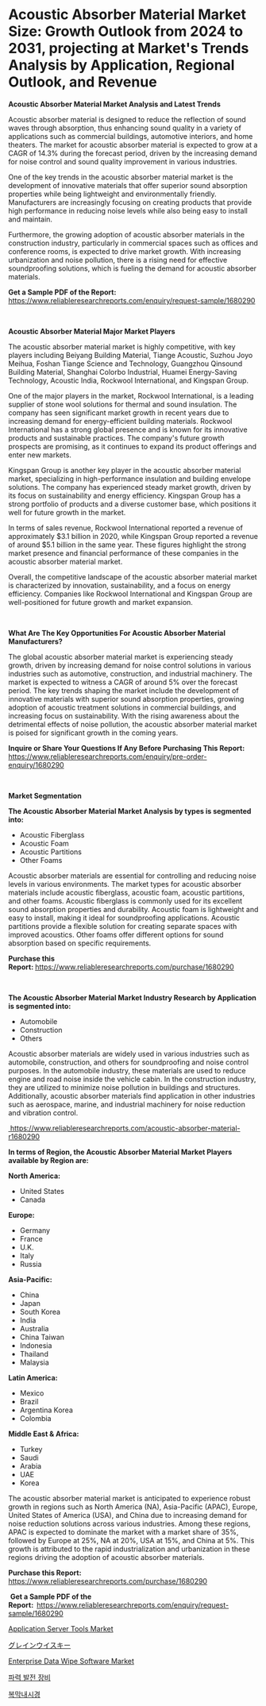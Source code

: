 <p><h1>Acoustic Absorber Material Market Size: Growth Outlook from 2024 to 2031, projecting at Market's Trends Analysis by Application, Regional Outlook, and Revenue</h1></p><p><strong>Acoustic Absorber Material Market Analysis and Latest Trends</strong></p>
<p><p>Acoustic absorber material is designed to reduce the reflection of sound waves through absorption, thus enhancing sound quality in a variety of applications such as commercial buildings, automotive interiors, and home theaters. The market for acoustic absorber material is expected to grow at a CAGR of 14.3% during the forecast period, driven by the increasing demand for noise control and sound quality improvement in various industries.</p><p>One of the key trends in the acoustic absorber material market is the development of innovative materials that offer superior sound absorption properties while being lightweight and environmentally friendly. Manufacturers are increasingly focusing on creating products that provide high performance in reducing noise levels while also being easy to install and maintain.</p><p>Furthermore, the growing adoption of acoustic absorber materials in the construction industry, particularly in commercial spaces such as offices and conference rooms, is expected to drive market growth. With increasing urbanization and noise pollution, there is a rising need for effective soundproofing solutions, which is fueling the demand for acoustic absorber materials.</p></p>
<p><strong>Get a Sample PDF of the Report:&nbsp;</strong> <a href="https://www.reliableresearchreports.com/enquiry/request-sample/1680290">https://www.reliableresearchreports.com/enquiry/request-sample/1680290</a></p>
<p>&nbsp;</p>
<p><strong>Acoustic Absorber Material Major Market Players</strong></p>
<p><p>The acoustic absorber material market is highly competitive, with key players including Beiyang Building Material, Tiange Acoustic, Suzhou Joyo Meihua, Foshan Tiange Science and Technology, Guangzhou Qinsound Building Material, Shanghai Colorbo Industrial, Huamei Energy-Saving Technology, Acoustic India, Rockwool International, and Kingspan Group.</p><p>One of the major players in the market, Rockwool International, is a leading supplier of stone wool solutions for thermal and sound insulation. The company has seen significant market growth in recent years due to increasing demand for energy-efficient building materials. Rockwool International has a strong global presence and is known for its innovative products and sustainable practices. The company's future growth prospects are promising, as it continues to expand its product offerings and enter new markets.</p><p>Kingspan Group is another key player in the acoustic absorber material market, specializing in high-performance insulation and building envelope solutions. The company has experienced steady market growth, driven by its focus on sustainability and energy efficiency. Kingspan Group has a strong portfolio of products and a diverse customer base, which positions it well for future growth in the market.</p><p>In terms of sales revenue, Rockwool International reported a revenue of approximately $3.1 billion in 2020, while Kingspan Group reported a revenue of around $5.1 billion in the same year. These figures highlight the strong market presence and financial performance of these companies in the acoustic absorber material market.</p><p>Overall, the competitive landscape of the acoustic absorber material market is characterized by innovation, sustainability, and a focus on energy efficiency. Companies like Rockwool International and Kingspan Group are well-positioned for future growth and market expansion.</p></p>
<p>&nbsp;</p>
<p><strong>What Are The Key Opportunities For Acoustic Absorber Material Manufacturers?</strong></p>
<p><p>The global acoustic absorber material market is experiencing steady growth, driven by increasing demand for noise control solutions in various industries such as automotive, construction, and industrial machinery. The market is expected to witness a CAGR of around 5% over the forecast period. The key trends shaping the market include the development of innovative materials with superior sound absorption properties, growing adoption of acoustic treatment solutions in commercial buildings, and increasing focus on sustainability. With the rising awareness about the detrimental effects of noise pollution, the acoustic absorber material market is poised for significant growth in the coming years.</p></p>
<p><strong>Inquire or Share Your Questions If Any Before Purchasing This Report:</strong> <a href="https://www.reliableresearchreports.com/enquiry/pre-order-enquiry/1680290">https://www.reliableresearchreports.com/enquiry/pre-order-enquiry/1680290</a></p>
<p>&nbsp;</p>
<p><strong>Market Segmentation</strong></p>
<p><strong>The Acoustic Absorber Material Market Analysis by types is segmented into:</strong></p>
<p><ul><li>Acoustic Fiberglass</li><li>Acoustic Foam</li><li>Acoustic Partitions</li><li>Other Foams</li></ul></p>
<p><p>Acoustic absorber materials are essential for controlling and reducing noise levels in various environments. The market types for acoustic absorber materials include acoustic fiberglass, acoustic foam, acoustic partitions, and other foams. Acoustic fiberglass is commonly used for its excellent sound absorption properties and durability. Acoustic foam is lightweight and easy to install, making it ideal for soundproofing applications. Acoustic partitions provide a flexible solution for creating separate spaces with improved acoustics. Other foams offer different options for sound absorption based on specific requirements.</p></p>
<p><strong>Purchase this Report:&nbsp;</strong><a href="https://www.reliableresearchreports.com/purchase/1680290">https://www.reliableresearchreports.com/purchase/1680290</a></p>
<p>&nbsp;</p>
<p><strong>The Acoustic Absorber Material Market Industry Research by Application is segmented into:</strong></p>
<p><ul><li>Automobile</li><li>Construction</li><li>Others</li></ul></p>
<p><p>Acoustic absorber materials are widely used in various industries such as automobile, construction, and others for soundproofing and noise control purposes. In the automobile industry, these materials are used to reduce engine and road noise inside the vehicle cabin. In the construction industry, they are utilized to minimize noise pollution in buildings and structures. Additionally, acoustic absorber materials find application in other industries such as aerospace, marine, and industrial machinery for noise reduction and vibration control.</p></p>
<p><a href="https://www.reliableresearchreports.com/acoustic-absorber-material-r1680290">&nbsp;https://www.reliableresearchreports.com/acoustic-absorber-material-r1680290</a></p>
<p><strong>In terms of Region, the Acoustic Absorber Material Market Players available by Region are:</strong></p>
<p>
    <p> <strong> North America: </strong>
        <ul>
            <li>United States</li>
            <li>Canada</li>
        </ul>
        </p> 
    <p> <strong> Europe: </strong>
        <ul>
            <li>Germany</li>
            <li>France</li>
            <li>U.K.</li>
            <li>Italy</li>
            <li>Russia</li>
        </ul>
        </p> 
    <p> <strong> Asia-Pacific: </strong>
        <ul>
            <li>China</li>
            <li>Japan</li>
            <li>South Korea</li>
            <li>India</li>
            <li>Australia</li>
            <li>China Taiwan</li>
            <li>Indonesia</li>
            <li>Thailand</li>
            <li>Malaysia</li>
        </ul>
        </p> 
    <p> <strong> Latin America: </strong>
        <ul>
            <li>Mexico</li>
            <li>Brazil</li>
            <li>Argentina Korea</li>
            <li>Colombia</li>
        </ul>
        </p> 
    <p> <strong> Middle East & Africa: </strong>
        <ul>
            <li>Turkey</li>
            <li>Saudi</li>
            <li>Arabia</li>
            <li>UAE</li>
            <li>Korea</li>
        </ul>
    </p>
    </p>
<p><p>The acoustic absorber material market is anticipated to experience robust growth in regions such as North America (NA), Asia-Pacific (APAC), Europe, United States of America (USA), and China due to increasing demand for noise reduction solutions across various industries. Among these regions, APAC is expected to dominate the market with a market share of 35%, followed by Europe at 25%, NA at 20%, USA at 15%, and China at 5%. This growth is attributed to the rapid industrialization and urbanization in these regions driving the adoption of acoustic absorber materials.</p></p>
<p><strong>Purchase this Report: </strong><a href="https://www.reliableresearchreports.com/purchase/1680290">https://www.reliableresearchreports.com/purchase/1680290</a></p>
<p>&nbsp;<strong>Get a Sample PDF of the Report:&nbsp;&nbsp;</strong><a href="https://www.reliableresearchreports.com/enquiry/request-sample/1680290">https://www.reliableresearchreports.com/enquiry/request-sample/1680290</a></p>
<p><strong></strong></p>
<p><p><a href="https://github.com/ashman753/Market-Research-Report-List-2/blob/main/application-server-tools-market.md">Application Server Tools Market</a></p><p><a href="https://medium.com/@sramseychery20/%E3%82%B0%E3%83%AC%E3%83%BC%E3%83%B3%E3%82%A6%E3%82%A4%E3%82%B9%E3%82%AD%E3%83%BC%E3%83%9E%E3%83%BC%E3%82%B1%E3%83%83%E3%83%88-%E5%B8%82%E5%A0%B4cagr-%E5%B8%82%E5%A0%B4%E3%83%88%E3%83%AC%E3%83%B3%E3%83%89-%E6%88%90%E9%95%B7%E6%88%A6%E7%95%A5%E3%81%AB%E9%96%A2%E3%81%99%E3%82%8B%E6%B4%9E%E5%AF%9F-fcf4646ccb9a">グレインウイスキー</a></p><p><a href="https://github.com/singletonthaxterkelliehr2df/Market-Research-Report-List-3/blob/main/enterprise-data-wipe-software-market.md">Enterprise Data Wipe Software Market</a></p><p><a href="https://medium.com/@xiomaraborjasd6/%ED%8C%8C%EB%A0%A5-%EB%B0%9C%EC%A0%84%EC%9E%A5%EB%B9%84-%EC%8B%9C%EC%9E%A5-%EA%B7%9C%EB%AA%A8-cagr-%ED%8A%B8%EB%A0%8C%EB%93%9C-2024-2030-b1109b1910f5">파력 발전 장비</a></p><p><a href="https://medium.com/@xiomaraborjasd6/%ED%8E%98%EB%A6%AC%ED%86%A0%EB%84%A4%EC%98%A4%EC%8A%A4%EC%BD%94%ED%94%84-%EC%8B%9C%EC%9E%A5-%EA%B7%9C%EB%AA%A8-%EC%8B%9C%EC%9E%A5-%EC%A0%84%EB%A7%9D-%EB%B0%8F-%EC%8B%9C%EC%9E%A5-%EC%98%88%EC%B8%A1-2024%EB%85%84%EB%B6%80%ED%84%B0-2031%EB%85%84-656d43736ed6">복막내시경</a></p></p>